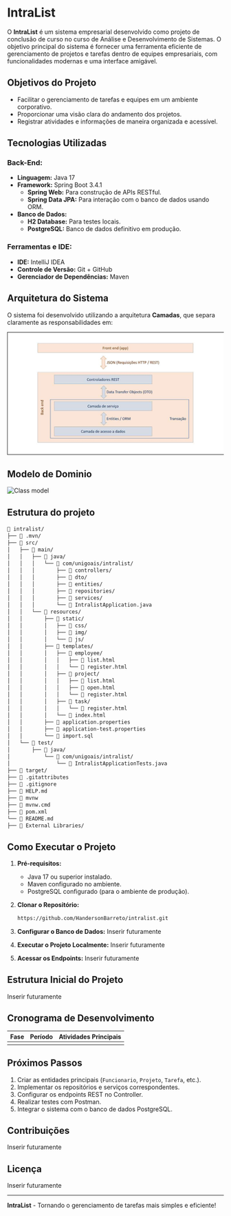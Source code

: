 # IntraList

O **IntraList** é um sistema empresarial desenvolvido como projeto de conclusão de curso no curso de Análise e Desenvolvimento de Sistemas. O objetivo principal do sistema é fornecer uma ferramenta eficiente de gerenciamento de projetos e tarefas dentro de equipes empresariais, com funcionalidades modernas e uma interface amigável.

## Objetivos do Projeto

- Facilitar o gerenciamento de tarefas e equipes em um ambiente corporativo.
- Proporcionar uma visão clara do andamento dos projetos.
- Registrar atividades e informações de maneira organizada e acessível.

## Tecnologias Utilizadas

### **Back-End:**
- **Linguagem:** Java 17
- **Framework:** Spring Boot 3.4.1
  - **Spring Web:** Para construção de APIs RESTful.
  - **Spring Data JPA:** Para interação com o banco de dados usando ORM.
- **Banco de Dados:**
  - **H2 Database:** Para testes locais.
  - **PostgreSQL:** Banco de dados definitivo em produção.

### **Ferramentas e IDE:**
- **IDE:** IntelliJ IDEA
- **Controle de Versão:** Git + GitHub
- **Gerenciador de Dependências:** Maven

## Arquitetura do Sistema

O sistema foi desenvolvido utilizando a arquitetura **Camadas**, que separa claramente as responsabilidades em:

![img.png](img.png)
## Modelo de Dominio

![Class model](https://github.com/user-attachments/assets/5f6ef903-13ed-4cae-a4be-7e884091bcbb)

## Estrutura do projeto
```shell
📂 intralist/
├── 📂 .mvn/
├── 📂 src/
│   ├── 📂 main/
│   │   ├── 📂 java/
│   │   │   └── 📂 com/unigoais/intralist/
│   │   │       ├── 📂 controllers/
│   │   │       ├── 📂 dto/
│   │   │       ├── 📂 entities/
│   │   │       ├── 📂 repositories/
│   │   │       ├── 📂 services/
│   │   │       └── 📄 IntralistApplication.java
│   │   └── 📂 resources/
│   │       ├── 📂 static/
│   │       │   ├── 📂 css/
│   │       │   ├── 📂 img/
│   │       │   └── 📂 js/
│   │       ├── 📂 templates/
│   │       │   ├── 📂 employee/
│   │       │   │   ├── 📄 list.html
│   │       │   │   └── 📄 register.html
│   │       │   ├── 📂 project/
│   │       │   │   ├── 📄 list.html
│   │       │   │   ├── 📄 open.html
│   │       │   │   └── 📄 register.html
│   │       │   ├── 📂 task/
│   │       │   │   └── 📄 register.html
│   │       │   └── 📄 index.html
│   │       ├── 📄 application.properties
│   │       ├── 📄 application-test.properties
│   │       └── 📄 import.sql
│   └── 📂 test/
│       ├── 📂 java/
│           └── 📂 com/unigoais/intralist/
│               └── 📄 IntralistApplicationTests.java
├── 📂 target/
├── 📄 .gitattributes
├── 📄 .gitignore
├── 📄 HELP.md
├── 📄 mvnw
├── 📄 mvnw.cmd
├── 📄 pom.xml
└── 📄 README.md
├── 📂 External Libraries/
```

## Como Executar o Projeto

1. **Pré-requisitos:**
   - Java 17 ou superior instalado.
   - Maven configurado no ambiente.
   - PostgreSQL configurado (para o ambiente de produção).

2. **Clonar o Repositório:**
   ```bash
   https://github.com/HandersonBarreto/intralist.git
   ```

3. **Configurar o Banco de Dados:**
Inserir futuramente

4. **Executar o Projeto Localmente:**
Inserir futuramente

5. **Acessar os Endpoints:**
Inserir futuramente

## Estrutura Inicial do Projeto

Inserir futuramente

## Cronograma de Desenvolvimento

| Fase                  | Período       | Atividades Principais                                  |
|-----------------------|---------------|------------------------------------------------------|
        |

## Próximos Passos

1. Criar as entidades principais (`Funcionario`, `Projeto`, `Tarefa`, etc.).
2. Implementar os repositórios e serviços correspondentes.
3. Configurar os endpoints REST no Controller.
4. Realizar testes com Postman.
5. Integrar o sistema com o banco de dados PostgreSQL.

## Contribuições

Inserir futuramente

## Licença

Inserir futuramente

---

**IntraList** - Tornando o gerenciamento de tarefas mais simples e eficiente!
